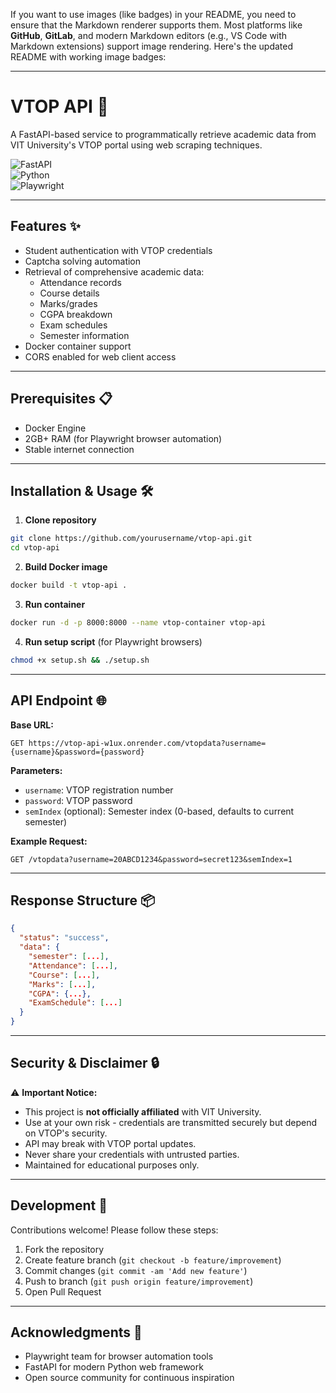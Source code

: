 If you want to use images (like badges) in your README, you need to ensure that the Markdown renderer supports them. Most platforms like **GitHub**, **GitLab**, and modern Markdown editors (e.g., VS Code with Markdown extensions) support image rendering. Here's the updated README with working image badges:

---

# VTOP API 🚀

A FastAPI-based service to programmatically retrieve academic data from VIT University's VTOP portal using web scraping techniques.

![FastAPI](https://img.shields.io/badge/FastAPI-005571?style=for-the-badge&logo=fastapi)  
![Python](https://img.shields.io/badge/Python-3776AB?style=for-the-badge&logo=python&logoColor=white)  
![Playwright](https://img.shields.io/badge/Playwright-45ba4b?style=for-the-badge&logo=playwright&logoColor=white)  

---

## Features ✨

- Student authentication with VTOP credentials  
- Captcha solving automation  
- Retrieval of comprehensive academic data:  
  - Attendance records  
  - Course details  
  - Marks/grades  
  - CGPA breakdown  
  - Exam schedules  
  - Semester information  
- Docker container support  
- CORS enabled for web client access  

---

## Prerequisites 📋

- Docker Engine  
- 2GB+ RAM (for Playwright browser automation)  
- Stable internet connection  

---

## Installation & Usage 🛠️

1. **Clone repository**  
```bash
git clone https://github.com/yourusername/vtop-api.git  
cd vtop-api  
```

2. **Build Docker image**  
```bash
docker build -t vtop-api .  
```

3. **Run container**  
```bash
docker run -d -p 8000:8000 --name vtop-container vtop-api  
```

4. **Run setup script** (for Playwright browsers)  
```bash
chmod +x setup.sh && ./setup.sh  
```

---

## API Endpoint 🌐

**Base URL:**  
```http
GET https://vtop-api-w1ux.onrender.com/vtopdata?username={username}&password={password}
```

**Parameters:**  
- `username`: VTOP registration number  
- `password`: VTOP password  
- `semIndex` (optional): Semester index (0-based, defaults to current semester)  

**Example Request:**  
```http
GET /vtopdata?username=20ABCD1234&password=secret123&semIndex=1  
```

---

## Response Structure 📦  
```json
{
  "status": "success",
  "data": {
    "semester": [...],
    "Attendance": [...],
    "Course": [...],
    "Marks": [...],
    "CGPA": {...},
    "ExamSchedule": [...]
  }
}
```

---

## Security & Disclaimer 🔒

⚠️ **Important Notice:**  
- This project is **not officially affiliated** with VIT University.  
- Use at your own risk - credentials are transmitted securely but depend on VTOP's security.  
- API may break with VTOP portal updates.  
- Never share your credentials with untrusted parties.  
- Maintained for educational purposes only.  

---

## Development 🤝  
Contributions welcome! Please follow these steps:  
1. Fork the repository  
2. Create feature branch (`git checkout -b feature/improvement`)  
3. Commit changes (`git commit -am 'Add new feature'`)  
4. Push to branch (`git push origin feature/improvement`)  
5. Open Pull Request   

---

## Acknowledgments 🙏  
- Playwright team for browser automation tools  
- FastAPI for modern Python web framework  
- Open source community for continuous inspiration  
